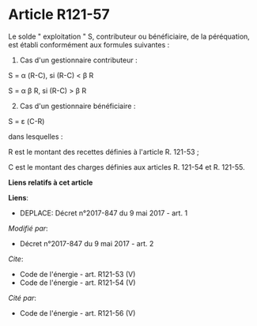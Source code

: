 # Article R121-57

Le solde " exploitation " S, contributeur ou bénéficiaire, de la péréquation, est établi conformément aux formules
suivantes : 

1. Cas d'un gestionnaire contributeur : 

S = α (R-C), si (R-C) < β R 

S = α β R, si (R-C) > β R 

2. Cas d'un gestionnaire bénéficiaire : 

S = ε (C-R) 

dans lesquelles : 

R est le montant des recettes définies à l'article R. 121-53 ; 

C est le montant des charges définies aux articles R. 121-54 et R. 121-55.

**Liens relatifs à cet article**

**Liens**:

  - DEPLACE: Décret n°2017-847 du 9 mai 2017 - art. 1

_Modifié par_:

  - Décret n°2017-847 du 9 mai 2017 - art. 2

_Cite_:

  - Code de l'énergie - art. R121-53 (V)
  - Code de l'énergie - art. R121-54 (V)

_Cité par_:

  - Code de l'énergie - art. R121-56 (V)
